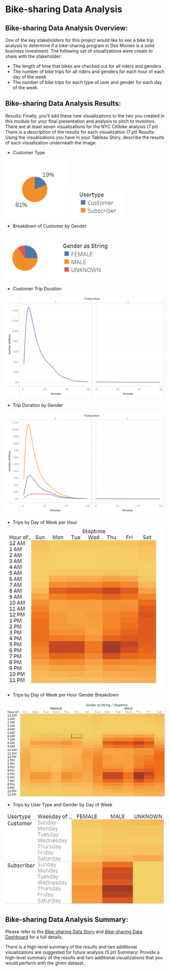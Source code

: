# **Bike-sharing Data Analysis**

## **Bike-sharing Data Analysis Overview:**

One of the key stakeholders for this project would like to see a bike trip analysis to determine if a bike-sharing program in Des Moines is a solid business investment. The following set of visualizations were create to share with the stakeholder:

  - The length of time that bikes are checked out for all riders and genders
  - The number of bike trips for all riders and genders for each hour of each day of the week
  - The number of bike trips for each type of user and gender for each day of the week

## **Bike-sharing Data Analysis Results:**

Results:
Finally, you’ll add these new visualizations to the two you created in this module for your final presentation and analysis to pitch to investors.
There are at least seven visualizations for the NYC Citibike analysis (7 pt)
There is a description of the results for each visualization (7 pt)
Results: Using the visualizations you have in your Tableau Story, describe the results of each visualization underneath the image.

  - Customer Type
  
   ![Customer_Type](images/Customer_Type.PNG)
   ![Customer_Type_Key](images/Customer_Type_Key.PNG)
  
  
  - Breakdown of Customer by Gender
  
   ![Gender_BreakdownofCustomer](images/Gender_BreakdownofCustomer.PNG)
   ![Gender_BreakdownofCustomer_Key](images/Gender_BreakdownofCustomer_Key.PNG)
   
   
  - Customer Trip Duration
  
   ![Customer_TripDuration](images/Customer_TripDuration.PNG)
    
    
  - Trip Duration by Gender
  
   ![Gender_TripDuration](images/Gender_TripDuration.PNG)
    
    
  - Trips by Day of Week per Hour
  
   ![Trips_WeekdayperHour](images/Trips_WeekdayperHour.PNG)
   
    
  - Trips by Day of Week per Hour Gender Breakdown
  
   ![GenderTrips_WeekdayperHour](images/GenderTrips_WeekdayperHour.PNG)
  
  
  - Trips by User Type and Gender by Day of Week
  
  ![UserType_Gender_byWeekday](images/UserType_Gender_byWeekday.PNG)
  
  

## **Bike-sharing Data Analysis Summary:**

Please refer to the [Bike-sharing Data Story](https://public.tableau.com/app/profile/rebekah.rutland/viz/Module14Challenge-BikesharingDataStory/BikesharingDataStory) and [Bike-sharing Data Dashboard](https://public.tableau.com/app/profile/rebekah.rutland/viz/Module14Challenge-BikesharingDashboard/BikesharingDataDashboard) for a full details.

There is a high-level summary of the results and two additional visualizations are suggested for future analysis (5 pt)
Summary: Provide a high-level summary of the results and two additional visualizations that you would perform with the given dataset.
